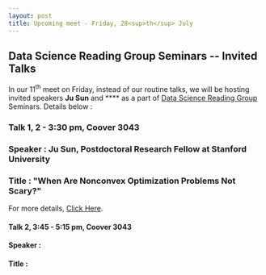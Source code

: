 ```yaml
---
layout: post
title: Upcoming meet - Friday, 28<sup>th</sup> July
---
```

## Data Science Reading Group Seminars -- Invited Talks

In our 11<sup>th</sup> meet on Friday, instead of our routine talks, we will be hosting invited speakers **Ju Sun** and **** as a part of [Data Science Reading Group](https://isudsrg.wordpress.com/) Seminars. Details below :

### Talk 1, 2 - 3:30 pm, Coover 3043
### Speaker : Ju Sun, Postdoctoral Research Fellow at Stanford University
### Title : "When Are Nonconvex Optimization Problems Not Scary?"
For more details, [Click Here](https://www.ece.iastate.edu/seminars-and-events/data-science-reading-group-seminar-ju-sun/).

#### Talk 2, 3:45 - 5:15 pm, Coover 3043
#### Speaker :
#### Title : 

